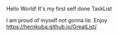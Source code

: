 Hello World!
It's my first self done TaskList

I am proud of myself not gonna lie. Enjoy
https://hernkuba.github.io/GreatList/
